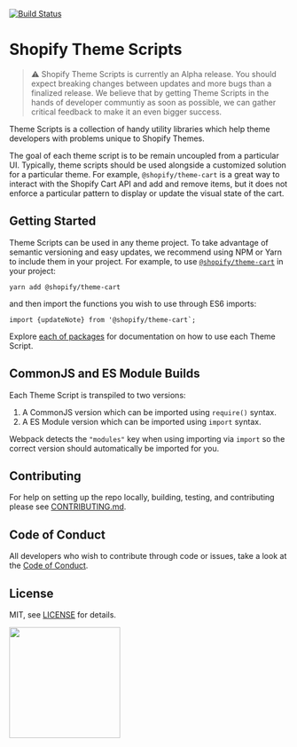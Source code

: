 [![Build Status](https://travis-ci.org/Shopify/theme-scripts.svg?branch=master)](https://travis-ci.org/Shopify/theme-scripts)

# Shopify Theme Scripts

> ⚠️ Shopify Theme Scripts is currently an Alpha release. You should expect breaking changes between updates and more bugs than a finalized release. We believe that by getting Theme Scripts in the hands of developer communtiy as soon as possible, we can gather critical feedback to make it an even bigger success.

Theme Scripts is a collection of handy utility libraries which help theme developers with problems unique to Shopify Themes.

The goal of each theme script is to be remain uncoupled from a particular UI. Typically, theme scripts should be used alongside a customized solution for a particular theme. For example, `@shopify/theme-cart` is a great way to interact with the Shopify Cart API and add and remove items, but it does not enforce a particular pattern to display or update the visual state of the cart.

## Getting Started

Theme Scripts can be used in any theme project. To take advantage of semantic versioning and easy updates, we recommend using NPM or Yarn to include them in your project. For example, to use [`@shopify/theme-cart`](https://github.com/Shopify/theme-scripts/tree/master/packages/theme-cart) in your project:

```
yarn add @shopify/theme-cart
```

and then import the functions you wish to use through ES6 imports:

```
import {updateNote} from '@shopify/theme-cart`;
```

Explore [each of packages](https://github.com/Shopify/theme-scripts/tree/master/packages) for documentation on how to use each Theme Script.

## CommonJS and ES Module Builds

Each Theme Script is transpiled to two versions:

1.  A CommonJS version which can be imported using `require()` syntax.
2.  A ES Module version which can be imported using `import` syntax.

Webpack detects the `"modules"` key when using importing via `import` so the correct version should automatically be imported for you.

## Contributing

For help on setting up the repo locally, building, testing, and contributing
please see [CONTRIBUTING.md](https://github.com/Shopify/starter-theme/blob/master/CONTRIBUTING.md).

## Code of Conduct

All developers who wish to contribute through code or issues, take a look at the
[Code of Conduct](https://github.com/Shopify/starter-theme/blob/master/CODE_OF_CONDUCT.md).

## License

MIT, see [LICENSE](https://github.com/Shopify/starter-theme/blob/master/LICENSE) for details.

<img src="https://cdn.shopify.com/shopify-marketing_assets/builds/19.0.0/shopify-full-color-black.svg" width="200" />
